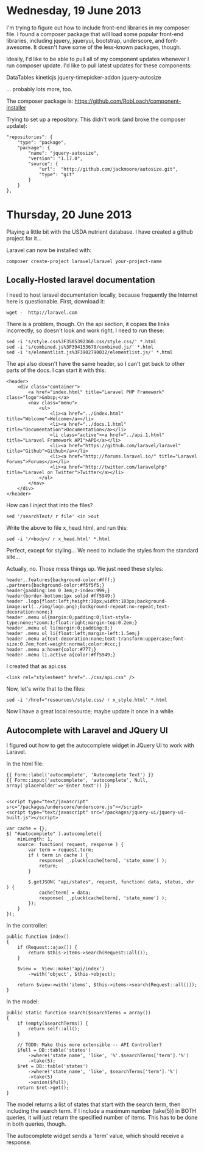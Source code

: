 Wednesday, 19 June 2013
============================

I'm trying to figure out how to include front-end libraries in my composer file. I found a composer package that will load some popular front-end libraries, including jquery, jqueryui, bootstrap, underscore, and font-awesome. It doesn't have some of the less-known packages, though.

Ideally, I'd like to be able to pull all of my component updates whenever I run composer update. I'd like to pull latest updates for these components:

DataTables
kineticjs
jquery-timepicker-addon
jquery-autosize

... probably lots more, too.


The composer package is:
https://github.com/RobLoach/component-installer

Trying to set up a repository. This didn't work (and broke the composer update):

    "repositories": {
        "type": "package",
        "package": {
            "name": "jquery-autosize",
            "version": "1.17.0",
            "source": {
                "url":  "http://github.com/jackmoore/autosize.git",
                "type": "git"
            }
        }
    },


    
Thursday, 20 June 2013
============================

Playing a little bit with the USDA nutrient database. I have created a github project for it...

Laravel can now be installed with:

    composer create-project laravel/laravel your-project-name



Locally-Hosted laravel documentation
-----------------------------------------

I need to host laravel documentation locally, because frequently the Internet here is questionable. First, download it:

    wget -  http://laravel.com

There is a problem, though. On the api section, it copies the links incorrectly, so doesn't look and work right. I need to run these:

    sed -i 's/style.css%3F3505392360.css/style.css/' *.html
    sed -i 's/combined.js%3F394153670/combined.js/' *.html
    sed -i 's/elementlist.js%3F3902790032/elementlist.js/' *.html

The api also doesn't have the same header, so I can't get back to other parts of the docs. I can start it with this:

    <header>
        <div class="container">
            <a href="index.html" title="Laravel PHP Framework" class="logo">&nbsp;</a>
            <nav class="menu">
                <ul>
                    <li><a href="../index.html" title="Welcome">Welcome</a></li>
                    <li><a href="../docs.1.html" title="Documentation">Documentation</a></li>
                    <li class="active"><a href="../api.1.html" title="Laravel Framework API">API</a></li>
                    <li><a href="https://github.com/laravel/laravel" title="Github">Github</a></li>
                    <li><a href="http://forums.laravel.io/" title="Laravel Forums">Forums</a></li>
                    <li><a href="http://twitter.com/laravelphp" title="Laravel on Twitter">Twitter</a></li>
                </ul>
            </nav>
        </div>
    </header>

How can I inject that into the files?

    sed '/searchText/ r file' <in >out

Write the above to file x_head.html, and run this:

    sed -i '/<body>/ r x_head.html' *.html

Perfect, except for styling... We need to include the styles from the standard site...

Actually, no. Those mess things up. We just need these styles:

    header,.features{background-color:#fff;}
    .partners{background-color:#f5f5f5;}
    header{padding:1em 0 3em;z-index:999;}
    header{border-bottom:1px solid #ff5949;}
    header .logo{float:left;height:30px;width:103px;background-image:url(../img/logo.png);background-repeat:no-repeat;text-decoration:none;}
    header .menu ul{margin:0;padding:0;list-style-type:none;*zoom:1;float:right;margin-top:0.2em;}
    header .menu ul li{margin:0;padding:0;}
    header .menu ul li{float:left;margin-left:1.5em;}
    header .menu a{text-decoration:none;text-transform:uppercase;font-size:0.7em;font-weight:normal;color:#ccc;}
    header .menu a:hover{color:#777;}
    header .menu li.active a{color:#ff5949;}

I created that as api.css

    <link rel="stylesheet" href="../css/api.css" />

Now, let's write that to the files:

    sed -i '/href="resources\/style.css/ r x_style.html' *.html

Now I have a great local resource; maybe update it once in a while.



Autocomplete with Laravel and JQuery UI
------------------------------------------

I figured out how to get the autocomplete widget in JQuery UI to work with Laravel. 

In the html file:

    {{ Form::label('autocomplete', 'Autocomplete Text') }}
    {{ Form::input('autocomplete', 'autocomplete', Null, array('placeholder'=>'Enter text')) }}


    <script type="text/javascript" src="/packages/underscore/underscore.js"></script>
    <script type="text/javascript" src="/packages/jquery-ui/jquery-ui-built.js"></script>

    var cache = {};
    $( "#autocomplete" ).autocomplete({
        minLength: 1,
        source: function( request, response ) {
            var term = request.term;
            if ( term in cache ) {
                response( _.pluck(cache[term], 'state_name') );
                return;
            }
 
            $.getJSON( "api/states", request, function( data, status, xhr ) {
                cache[term] = data;
                response( _.pluck(cache[term], 'state_name') );
            });
        }
    });

In the controller:

    public function index()
    {
        if (Request::ajax()) {
            return $this->items->search(Request::all());
        }

        $view =  View::make('api/index')
            ->with('object', $this->object);

        return $view->with('items', $this->items->search(Request::all()));   
    }

In the model:

    public static function search($searchTerms = array())
    {
        if (empty($searchTerms)) {
            return self::all();
        }

        // TODO: Make this more extensible -- API Controller?
        $full = DB::table('states')
            ->where('state_name', 'like', '%'.$searchTerms['term'].'%')
            ->take(5);
        $ret = DB::table('states')
            ->where('state_name', 'like', $searchTerms['term'].'%')
            ->take(5)
            ->union($full);
        return $ret->get();
    }

The model returns a list of states that start with the search term, then including the search term. If I include a maximum number (take(5)) in BOTH queries, it will just return the specified number of items. This has to be done in both queries, though.

The autocomplete widget sends a 'term' value, which should receive a response. 


